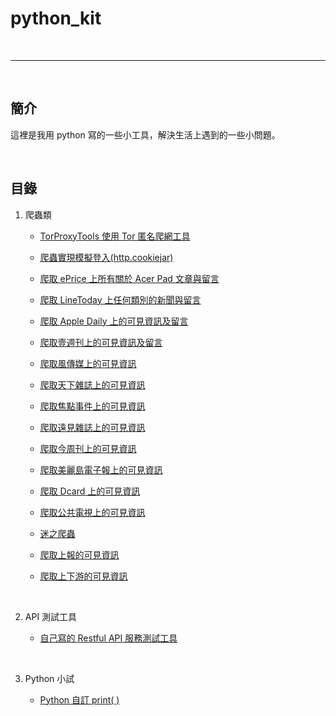 # python_kit

<br>

--------------------------

<br>

## 簡介

這裡是我用 python 寫的一些小工具，解決生活上遇到的一些小問題。

<br>

## 目錄

1. 爬蟲類

    *   [TorProxyTools 使用 Tor 匿名爬網工具](./Crawler/TorProxyTools)

    *   [爬蟲實現模擬登入(http.cookiejar)](./Crawler/MockLogin)
    
    *   [爬取 ePrice 上所有關於 Acer Pad 文章與留言](Crawler/ePriceAcerPad)

    *   [爬取 LineToday 上任何類別的新聞與留言](Crawler/lineTodayNews)
    
    *   [爬取 Apple Daily 上的可見資訊及留言](Crawler/appleDaily)

    *   [爬取壹週刊上的可見資訊及留言](Crawler/nextmgzNews)

    *   [爬取風傳媒上的可見資訊](Crawler/storm)

    *   [爬取天下雜誌上的可見資訊](Crawler/commonWealth)

    *   [爬取焦點事件上的可見資訊](Crawler/esFocus)

    *   [爬取遠見雜誌上的可見資訊](Crawler/gvm)

    *   [爬取今周刊上的可見資訊](Crawler/businessToday)

    *   [爬取美麗島電子報上的可見資訊](Crawler/formosa)

    *   [爬取 Dcard 上的可見資訊](Crawler/Dcard)

    *   [爬取公共電視上的可見資訊](Crawler/pts)
    
    *   [迷之爬蟲](Crawler/noBanana)

    *   [爬取上報的可見資訊](Crawler/upMedia)

    *   [爬取上下游的可見資訊](Crawler/newsMarket)
<br>

2. API 測試工具

    *   [自己寫的 Restful API 服務測試工具](./Poster/myPoster/README.md)

<br>

3. Python 小試

    *   [Python 自訂 print( )](./TODO/defPrint/print.py)